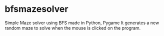 # bfsmazesolver
Simple Maze solver using BFS made in Python, Pygame
It generates a new random maze to solve when the mouse is clicked on the program.
